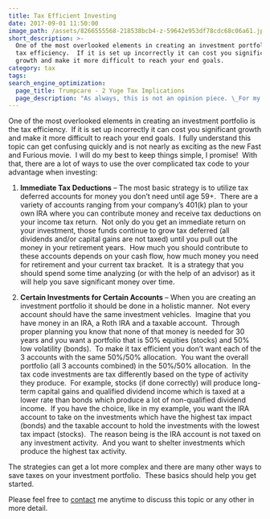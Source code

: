 ```yaml
---
title: Tax Efficient Investing
date: 2017-09-01 11:50:00
image_path: /assets/8266555568-218538bcb4-z-59642e953df78cdc68c06a61.jpg
short_description: >-
  One of the most overlooked elements in creating an investment portfolio is the
  tax efficiency.  If it is set up incorrectly it can cost you significant
  growth and make it more difficult to reach your end goals.
category: tax
tags:
search_engine_optimization:
  page_title: Trumpcare - 2 Yuge Tax Implications
  page_description: "As always, this is not an opinion piece. \_For my full stance on the Better Care Act (BCRA) you'll have to wait for my exclusive Rachel Maddow interview airing soon. \_For now, we can look at the tax implications if the current BCRA is passed through the senate."
---
```



One of the most overlooked elements in creating an investment portfolio is the tax efficiency.  If it is set up incorrectly it can cost you significant growth and make it more difficult to reach your end goals.  I fully understand this topic can get confusing quickly and is not nearly as exciting as the new Fast and Furious movie.  I will do my best to keep things simple, I promise!  With that, there are a lot of ways to use the over complicated tax code to your advantage when investing:

1. **Immediate Tax Deductions** – The most basic strategy is to utilize tax deferred accounts for money you don’t need until age 59+.  There are a variety of accounts ranging from your company’s 401(k) plan to your own IRA where you can contribute money and receive tax deductions on your income tax return.  Not only do you get an immediate return on your investment, those funds continue to grow tax deferred (all dividends and/or capital gains are not taxed) until you pull out the money in your retirement years.  How much you should contribute to these accounts depends on your cash flow, how much money you need for retirement and your current tax bracket.  It is a strategy that you should spend some time analyzing (or with the help of an advisor) as it will help you save significant money over time.

2. **Certain Investments for Certain Accounts** – When you are creating an investment portfolio it should be done in a holistic manner.  Not every account should have the same investment vehicles.  Imagine that you have money in an IRA, a Roth IRA and a taxable account.  Through proper planning you know that none of that money is needed for 30 years and you want a portfolio that is 50% equities (stocks) and 50% low volatility (bonds).  To make it tax efficient you don’t want each of the 3 accounts with the same 50%/50% allocation.  You want the overall portfolio (all 3 accounts combined) in the 50%/50% allocation.  In the tax code investments are tax differently based on the type of activity they produce.  For example, stocks (if done correctly) will produce long-term capital gains and qualified dividend income which is taxed at a lower rate than bonds which produce a lot of non-qualified dividend income.  If you have the choice, like in my example, you want the IRA account to take on the investments which have the highest tax impact (bonds) and the taxable account to hold the investments with the lowest tax impact (stocks).  The reason being is the IRA account is not taxed on any investment activity.  And you want to shelter investments which produce the highest tax activity.

The strategies can get a lot more complex and there are many other ways to save taxes on your investment portfolio.  These basics should help you get started.

Please feel free to [contact](http://www.intelligentinvestingllc.com/contact/) me anytime to discuss this topic or any other in more detail.
